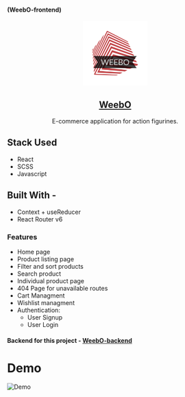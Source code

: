 #### (WeebO-frontend)

<div align="center">
  <img src="src/assets/logo.png" width="150" title="App Logo">

   ## [WeebO](https://weebofigurines.vercel.app/)
   E-commerce application for action figurines.
</div>

## Stack Used

- React
- SCSS
- Javascript

## Built With -

- Context + useReducer
- React Router v6


### Features

- Home page
- Product listing page
- Filter and sort products
- Search product
- Individual product page
- 404 Page for unavailable routes
- Cart Managment
- Wishlist managment
- Authentication:
  - User Signup
  - User Login

#### Backend for this project - [WeebO-backend](https://github.com/SukanyaSen530/WeebO-backend)

# Demo

![Demo](src/assets/Demo.gif)<br><br>

